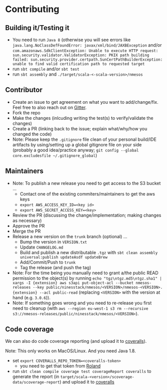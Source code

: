 # Contributing

## Building it/Testing it

* You need to run `Java 8` (otherwise you will see errors like
  `java.lang.NoClassDefFoundError: javax/xml/bind/JAXBException`
  and/or `com.amazonaws.SdkClientException: Unable to execute HTTP
  request: sun.security.validator.ValidatorException: PKIX path
  building failed:
  sun.security.provider.certpath.SunCertPathBuilderException: unable
  to find valid certification path to requested target`
* run `sbt compile` and/or `sbt test`
* run `sbt assembly` and `./target/scala-<-scala-version>/nmesos`

## Contributor

* Create an issue to get agreement on what you want to
  add/change/fix. Feel free to also reach out on [Gitter][].
* Fork the repo
* Make the changes (inlcuding writing the test(s) to verify/validate
  the changes)
* Create a PR (linking back to the issue; explain what/why/how you
  changed the code)
* Note: Please keep the `.gitignore` file clean of your personal
  build/IDE artifacts by using/setting up a global gitignore file on
  your side (probably a good idea/practice anyway; `git config
  --global core.excludesfile ~/.gitignore_global`)

## Maintainers

* Note: To publish a new release you need to get access to the S3
  bucket ...
  * Contact one of the existing commiters/maintainers to get the aws keys
  * `export AWS_ACCESS_KEY_ID=<key id>`
  * `export AWS_SECRET_ACCESS_KEY=<key>`
* Review the PR (discussing the change/implementation; making changes
  as necessary)
* Approve the PR
* Merge the PR
* Release a new version on the `trunk` branch (optional) ...
  * Bump the version in `VERSION.txt`
  * Update `CHANGELOG.md`
  * Build and publish a new distributable `.tgz` with `sbt clean
    assembly universal:publish updateAsdf updateBrew`
  * Add/Commit/Push to `trunk`
  * Tag the release (and push the tag)
* Note: For the time being you manually need to grant a/the public
  READ permission to the object(s) by running `echo
  "tgz\ntgz.md5\ntgz.sha1" | xargs -I {extension} aws s3api
  put-object-acl --bucket nmesos-releases --key
  public/ninesstack/nmesos/<VERSION>/nmesos-<VERSION>.{extension}
  --acl public-read` (replacing `<VERSION>` with the version at hand
  (e.g. `3.0.6`)).
* Note: If something goes wrong and you need to re-release you first
  need to cleanup (with `aws --region eu-west-1 s3 rm --recursive
  s3://nmesos-releases/public/ninesstack/nmesos/<VERSION>`).

## Code coverage

We can also do code coverage reporting (and upload it to [coveralls][]).

Note: This only works on MacOS/Linux. And you need Java 1.8.

* set `export COVERALLS_REPO_TOKEN=<coveralls-token>`
  * you need to get that token from [Roland][]
* run `sbt clean compile coverage test coverageReport coveralls` to
  generate the report (in
  `target/scala-<version>/scoverage-data/scoverage-report`) and upload
  it to [coveralls][]

[Gitter]: https://gitter.im/NinesStack/nmesos
[Roland]: mailto:roland@tritsch.email
[coveralls]: https://coveralls.io/github/rolandtritsch/nmesos
